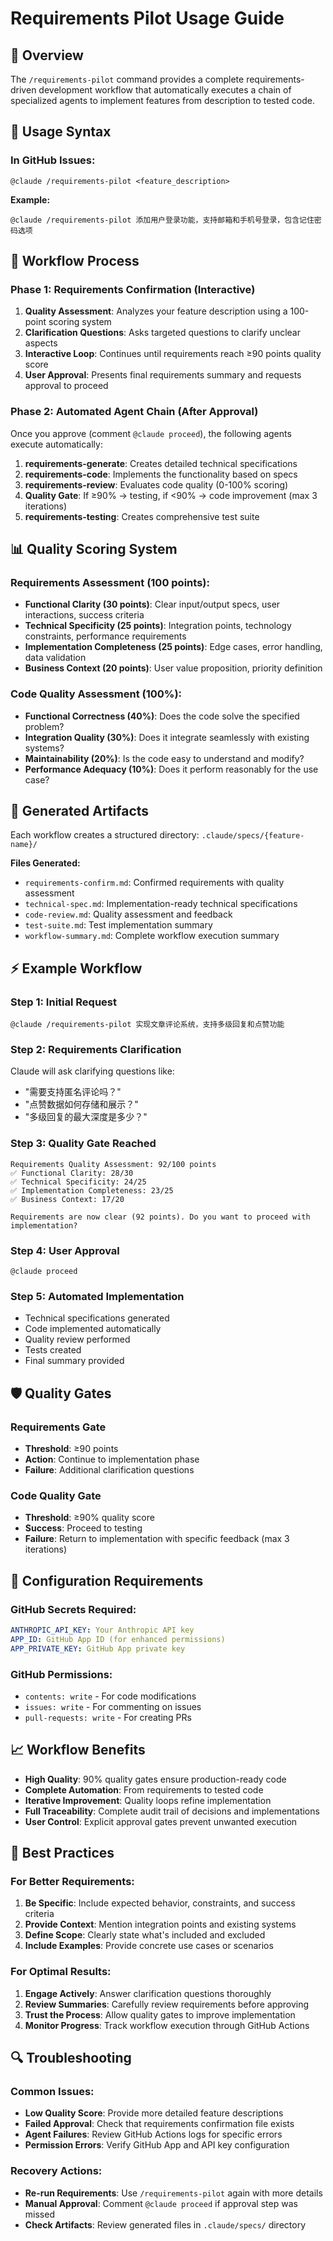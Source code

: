# Requirements Pilot Usage Guide

## 🚀 Overview

The `/requirements-pilot` command provides a complete requirements-driven development workflow that automatically executes a chain of specialized agents to implement features from description to tested code.

## 📝 Usage Syntax

### In GitHub Issues:
```
@claude /requirements-pilot <feature_description>
```

**Example:**
```
@claude /requirements-pilot 添加用户登录功能，支持邮箱和手机号登录，包含记住密码选项
```

## 🔄 Workflow Process

### Phase 1: Requirements Confirmation (Interactive)
1. **Quality Assessment**: Analyzes your feature description using a 100-point scoring system
2. **Clarification Questions**: Asks targeted questions to clarify unclear aspects
3. **Interactive Loop**: Continues until requirements reach ≥90 points quality score
4. **User Approval**: Presents final requirements summary and requests approval to proceed

### Phase 2: Automated Agent Chain (After Approval)
Once you approve (comment `@claude proceed`), the following agents execute automatically:

1. **requirements-generate**: Creates detailed technical specifications
2. **requirements-code**: Implements the functionality based on specs
3. **requirements-review**: Evaluates code quality (0-100% scoring)
4. **Quality Gate**: If ≥90% → testing, if <90% → code improvement (max 3 iterations)
5. **requirements-testing**: Creates comprehensive test suite

## 📊 Quality Scoring System

### Requirements Assessment (100 points):
- **Functional Clarity (30 points)**: Clear input/output specs, user interactions, success criteria
- **Technical Specificity (25 points)**: Integration points, technology constraints, performance requirements
- **Implementation Completeness (25 points)**: Edge cases, error handling, data validation
- **Business Context (20 points)**: User value proposition, priority definition

### Code Quality Assessment (100%):
- **Functional Correctness (40%)**: Does the code solve the specified problem?
- **Integration Quality (30%)**: Does it integrate seamlessly with existing systems?
- **Maintainability (20%)**: Is the code easy to understand and modify?
- **Performance Adequacy (10%)**: Does it perform reasonably for the use case?

## 📁 Generated Artifacts

Each workflow creates a structured directory: `.claude/specs/{feature-name}/`

**Files Generated:**
- `requirements-confirm.md`: Confirmed requirements with quality assessment
- `technical-spec.md`: Implementation-ready technical specifications
- `code-review.md`: Quality assessment and feedback
- `test-suite.md`: Test implementation summary
- `workflow-summary.md`: Complete workflow execution summary

## ⚡ Example Workflow

### Step 1: Initial Request
```
@claude /requirements-pilot 实现文章评论系统，支持多级回复和点赞功能
```

### Step 2: Requirements Clarification
Claude will ask clarifying questions like:
- "需要支持匿名评论吗？"
- "点赞数据如何存储和展示？"
- "多级回复的最大深度是多少？"

### Step 3: Quality Gate Reached
```
Requirements Quality Assessment: 92/100 points
✅ Functional Clarity: 28/30
✅ Technical Specificity: 24/25  
✅ Implementation Completeness: 23/25
✅ Business Context: 17/20

Requirements are now clear (92 points). Do you want to proceed with implementation?
```

### Step 4: User Approval
```
@claude proceed
```

### Step 5: Automated Implementation
- Technical specifications generated
- Code implemented automatically
- Quality review performed
- Tests created
- Final summary provided

## 🛡️ Quality Gates

### Requirements Gate
- **Threshold**: ≥90 points
- **Action**: Continue to implementation phase
- **Failure**: Additional clarification questions

### Code Quality Gate  
- **Threshold**: ≥90% quality score
- **Success**: Proceed to testing
- **Failure**: Return to implementation with specific feedback (max 3 iterations)

## 🔧 Configuration Requirements

### GitHub Secrets Required:
```yaml
ANTHROPIC_API_KEY: Your Anthropic API key
APP_ID: GitHub App ID (for enhanced permissions)
APP_PRIVATE_KEY: GitHub App private key
```

### GitHub Permissions:
- `contents: write` - For code modifications
- `issues: write` - For commenting on issues  
- `pull-requests: write` - For creating PRs

## 📈 Workflow Benefits

- **High Quality**: 90% quality gates ensure production-ready code
- **Complete Automation**: From requirements to tested code
- **Iterative Improvement**: Quality loops refine implementation
- **Full Traceability**: Complete audit trail of decisions and implementations
- **User Control**: Explicit approval gates prevent unwanted execution

## 🎯 Best Practices

### For Better Requirements:
1. **Be Specific**: Include expected behavior, constraints, and success criteria
2. **Provide Context**: Mention integration points and existing systems
3. **Define Scope**: Clearly state what's included and excluded
4. **Include Examples**: Provide concrete use cases or scenarios

### For Optimal Results:
1. **Engage Actively**: Answer clarification questions thoroughly
2. **Review Summaries**: Carefully review requirements before approving
3. **Trust the Process**: Allow quality gates to improve implementation
4. **Monitor Progress**: Track workflow execution through GitHub Actions

## 🔍 Troubleshooting

### Common Issues:
- **Low Quality Score**: Provide more detailed feature descriptions
- **Failed Approval**: Check that requirements confirmation file exists
- **Agent Failures**: Review GitHub Actions logs for specific errors
- **Permission Errors**: Verify GitHub App and API key configuration

### Recovery Actions:
- **Re-run Requirements**: Use `/requirements-pilot` again with more details
- **Manual Approval**: Comment `@claude proceed` if approval step was missed
- **Check Artifacts**: Review generated files in `.claude/specs/` directory